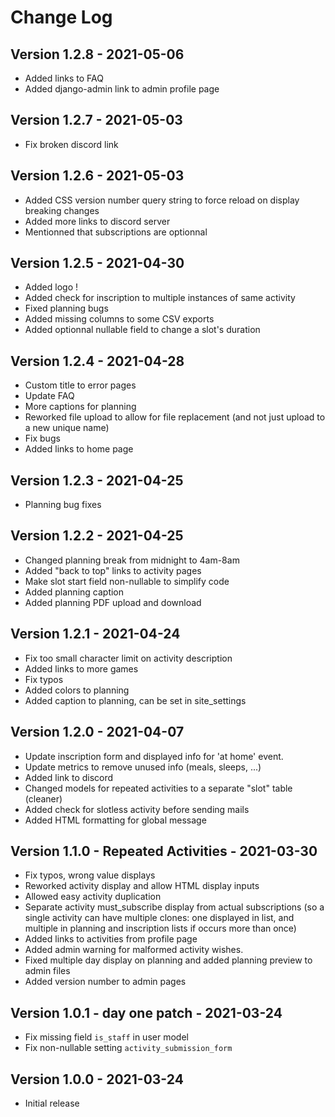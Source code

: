 # Change Log

## Version 1.2.8 - 2021-05-06

- Added links to FAQ
- Added django-admin link to admin profile page

## Version 1.2.7 - 2021-05-03

- Fix broken discord link

## Version 1.2.6 - 2021-05-03

- Added CSS version number query string to force reload on display breaking changes
- Added more links to discord server
- Mentionned that subscriptions are optionnal

## Version 1.2.5 - 2021-04-30

- Added logo !
- Added check for inscription to multiple instances of same activity
- Fixed planning bugs
- Added missing columns to some CSV exports
- Added optionnal nullable field to change a slot's duration

## Version 1.2.4 - 2021-04-28

- Custom title to error pages
- Update FAQ
- More captions for planning
- Reworked file upload to allow for file replacement (and not just upload to a new unique name)
- Fix bugs
- Added links to home page

## Version 1.2.3 - 2021-04-25

- Planning bug fixes

## Version 1.2.2 - 2021-04-25

- Changed planning break from midnight to 4am-8am
- Added "back to top" links to activity pages
- Make slot start field non-nullable to simplify code
- Added planning caption
- Added planning PDF upload and download

## Version 1.2.1 - 2021-04-24

- Fix too small character limit on activity description
- Added links to more games
- Fix typos
- Added colors to planning
- Added caption to planning, can be set in site_settings

## Version 1.2.0 - 2021-04-07

- Update inscription form and displayed info for 'at home' event.
- Update metrics to remove unused info (meals, sleeps, ...)
- Added link to discord
- Changed models for repeated activities to a separate "slot" table (cleaner)
- Added check for slotless activity before sending mails
- Added HTML formatting for global message

## Version 1.1.0 - Repeated Activities - 2021-03-30

- Fix typos, wrong value displays
- Reworked activity display and allow HTML display inputs
- Allowed easy activity duplication
- Separate activity must_subscribe display from actual subscriptions
	(so a single activity can have multiple clones: one displayed in list, and multiple in
	planning and inscription lists if occurs more than once)
- Added links to activities from profile page
- Added admin warning for malformed activity wishes.
- Fixed multiple day display on planning and added planning preview to admin files
- Added version number to admin pages

## Version 1.0.1 - day one patch - 2021-03-24

- Fix missing field `is_staff` in user model
- Fix non-nullable setting `activity_submission_form`

## Version 1.0.0 - 2021-03-24

- Initial release
